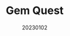 ---
title: "Gem Quest"
team: "Pandit Shubham Pravin Sneha | Siladitya Samir | Aaron Chen Lepcha | Banasmita Das"
tags: AR Mobile Unity

video_provider: "youtube"
video_id:

header:
    teaser: /assets/img/projects/2023/course_project_16.jpg

overview: Gem Quest is a mystery puzzle solving game using AR. More details coming soon ...


project-link:

active: "yes"
type: "course"
year: "2023"
date: 20230102

---